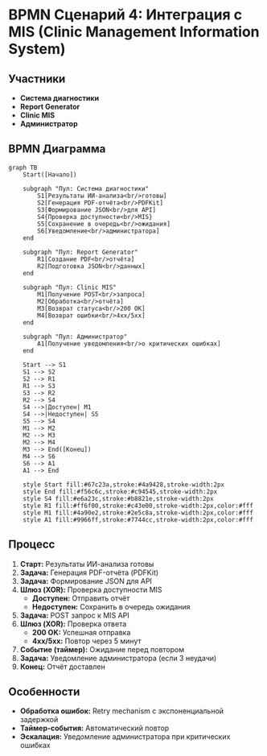# BPMN Сценарий 4: Интеграция с MIS (Clinic Management Information System)

## Участники
- **Система диагностики**
- **Report Generator**
- **Clinic MIS**
- **Администратор**

## BPMN Диаграмма

```mermaid
graph TB
    Start([Начало])
    
    subgraph "Пул: Система диагностики"
        S1[Результаты ИИ-анализа<br/>готовы]
        S2[Генерация PDF-отчёта<br/>PDFKit]
        S3[Формирование JSON<br/>для API]
        S4{Проверка доступности<br/>MIS}
        S5[Сохранение в очередь<br/>ожидания]
        S6[Уведомление<br/>администратора]
    end
    
    subgraph "Пул: Report Generator"
        R1[Создание PDF<br/>отчёта]
        R2[Подготовка JSON<br/>данных]
    end
    
    subgraph "Пул: Clinic MIS"
        M1[Получение POST<br/>запроса]
        M2[Обработка<br/>отчёта]
        M3[Возврат статуса<br/>200 OK]
        M4[Возврат ошибки<br/>4xx/5xx]
    end
    
    subgraph "Пул: Администратор"
        A1[Получение уведомления<br/>о критических ошибках]
    end
    
    Start --> S1
    S1 --> S2
    S2 --> R1
    R1 --> S3
    S3 --> R2
    R2 --> S4
    S4 -->|Доступен| M1
    S4 -->|Недоступен| S5
    S5 --> S4
    M1 --> M2
    M2 --> M3
    M2 --> M4
    M3 --> End([Конец])
    M4 --> S6
    S6 --> A1
    A1 --> End
    
    style Start fill:#67c23a,stroke:#4a9428,stroke-width:2px
    style End fill:#f56c6c,stroke:#c94545,stroke-width:2px
    style S4 fill:#e6a23c,stroke:#b8821e,stroke-width:2px
    style R1 fill:#ff6f00,stroke:#c43e00,stroke-width:2px,color:#fff
    style M1 fill:#4a90e2,stroke:#2e5c8a,stroke-width:2px,color:#fff
    style A1 fill:#9966ff,stroke:#7744cc,stroke-width:2px,color:#fff
```

## Процесс

1. **Старт:** Результаты ИИ-анализа готовы
2. **Задача:** Генерация PDF-отчёта (PDFKit)
3. **Задача:** Формирование JSON для API
4. **Шлюз (XOR):** Проверка доступности MIS
   - **Доступен:** Отправить отчёт
   - **Недоступен:** Сохранить в очередь ожидания
5. **Задача:** POST запрос к MIS API
6. **Шлюз (XOR):** Проверка ответа
   - **200 OK:** Успешная отправка
   - **4xx/5xx:** Повтор через 5 минут
7. **Событие (таймер):** Ожидание перед повтором
8. **Задача:** Уведомление администратора (если 3 неудачи)
9. **Конец:** Отчёт доставлен

## Особенности
- **Обработка ошибок:** Retry mechanism с экспоненциальной задержкой
- **Таймер-события:** Автоматический повтор
- **Эскалация:** Уведомление администратора при критических ошибках
